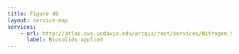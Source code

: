 ```yaml
---
title: Figure 49
layout: service-map
services: 
    - url: http://atlas.cws.ucdavis.edu/arcgis/rest/services/Nitrogen_Sources_and_Loading_to_Groundwater_TR2/Fig49_Biosolid_land_application_operations/MapServer
      label: Biosolids applied
---
```

 